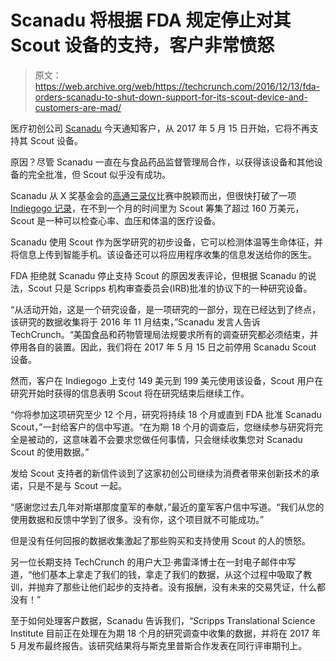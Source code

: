 # Scanadu 将根据 FDA 规定停止对其 Scout 设备的支持，客户非常愤怒

> 原文：<https://web.archive.org/web/https://techcrunch.com/2016/12/13/fda-orders-scanadu-to-shut-down-support-for-its-scout-device-and-customers-are-mad/>

医疗初创公司 [Scanadu](https://web.archive.org/web/20230121225450/https://www.scanadu.com/products/vitals) 今天通知客户，从 2017 年 5 月 15 日开始，它将不再支持其 Scout 设备。

原因？尽管 Scanadu 一直在与食品药品监督管理局合作，以获得该设备和其他设备的完全批准，但 Scout 似乎没有成功。

Scanadu 从 X 奖基金会的[高通三录仪](https://web.archive.org/web/20230121225450/http://tricorder.xprize.org/)比赛中脱颖而出，但很快打破了一项 [Indiegogo 记录](https://web.archive.org/web/20230121225450/https://www.indiegogo.com/projects/scanadu-scout)，在不到一个月的时间里为 Scout 筹集了超过 160 万美元，Scout 是一种可以检查心率、血压和体温的医疗设备。

Scanadu 使用 Scout 作为医学研究的初步设备，它可以检测体温等生命体征，并将信息上传到智能手机。该设备还可以将应用程序收集的信息发送给你的医生。

FDA 拒绝就 Scanadu 停止支持 Scout 的原因发表评论，但根据 Scanadu 的说法，Scout 只是 Scripps 机构审查委员会(IRB)批准的协议下的一种研究设备。

“从活动开始，这是一个研究设备，是一项研究的一部分，现在已经达到了终点，该研究的数据收集将于 2016 年 11 月结束，”Scanadu 发言人告诉 TechCrunch。“美国食品和药物管理局法规要求所有的调查研究都必须结束，并停用各自的装置。因此，我们将在 2017 年 5 月 15 日之前停用 Scanadu Scout 设备。

然而，客户在 Indiegogo 上支付 149 美元到 199 美元使用该设备，Scout 用户在研究开始时获得的信息表明 Scout 将在研究结束后继续工作。

“你将参加这项研究至少 12 个月，研究将持续 18 个月或直到 FDA 批准 Scanadu Scout，”一封给客户的信中写道。“在为期 18 个月的调查后，您继续参与研究将完全是被动的，这意味着不会要求您做任何事情，只会继续收集您对 Scanadu Scout 的使用数据。”

发给 Scout 支持者的新信件谈到了这家初创公司继续为消费者带来创新技术的承诺，只是不是与 Scout 一起。

“感谢您过去几年对斯堪那度童军的奉献，”最近的童军客户信中写道。“我们从您的使用数据和反馈中学到了很多。没有你，这个项目就不可能成功。”

但是没有任何回报的数据收集激起了那些购买和支持使用 Scout 的人的愤怒。

另一位长期支持 TechCrunch 的用户大卫·弗雷泽博士在一封电子邮件中写道，“他们基本上拿走了我们的钱，拿走了我们的数据，从这个过程中吸取了教训，并抛弃了那些让他们起步的支持者。没有报酬，没有未来的交易凭证，什么都没有！”

至于如何处理客户数据，Scanadu 告诉我们，“*S*cripps Translational Science Institute 目前正在处理在为期 18 个月的研究调查中收集的数据，并将在 2017 年 5 月发布最终报告。该研究结果将与斯克里普斯合作发表在同行评审期刊上。